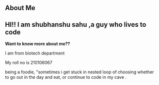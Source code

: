 ## About Me

**HI!!** I am shubhanshu sahu ,a guy who lives to code
-------------------------------------------------------

**Want to know more about me??**

I am from biotech department

My roll no is 210106067

being a foodie, "sometimes i get stuck in nested loop of choosing whether to go out in the day and eat, or continue to code
in my cave .





